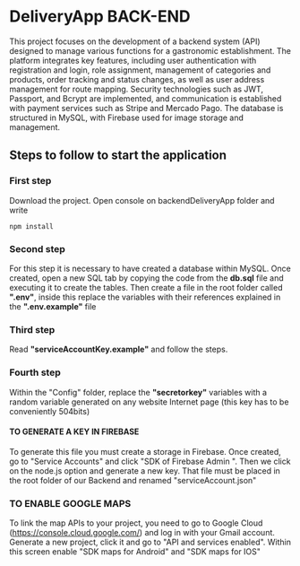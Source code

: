 # DeliveryApp BACK-END

This project focuses on the development of a backend system (API) designed to manage various functions for a gastronomic establishment. The platform integrates key features, including user authentication with registration and login, role assignment, management of categories and products, order tracking and status changes, as well as user address management for route mapping. Security technologies such as JWT, Passport, and Bcrypt are implemented, and communication is established with payment services such as Stripe and Mercado Pago. The database is structured in MySQL, with Firebase used for image storage and management.

## Steps to follow to start the application

### First step
Download the project. Open console on backendDeliveryApp folder and write
```
npm install
```
### Second step
For this step it is necessary to have created a database within MySQL. Once created, open a new SQL tab by copying the code from the **db.sql** file and executing it to create the tables. Then create a file in the root folder called **".env"**, inside this replace the variables with their references explained in the **".env.example"** file

### Third step
Read **"serviceAccountKey.example"** and follow the steps.

### Fourth step
Within the "Config" folder, replace the **"secretorkey"** variables with a random variable generated on any website Internet page (this key has to be conveniently 504bits)

#### TO GENERATE A KEY IN FIREBASE
To generate this file you must create a storage in Firebase.
Once created, go to "Service Accounts" and click "SDK of Firebase Admin ".
Then we click on the node.js option and generate a new key. That file
must be placed in the root folder of our Backend and renamed "serviceAccount.json"

### TO ENABLE GOOGLE MAPS
To link the map APIs to your project, you need to go to Google Cloud (https://console.cloud.google.com/) and log in with your Gmail account. Generate a new project, click it and go to "API and services enabled". Within this screen enable "SDK maps for Android" and "SDK maps for IOS"
